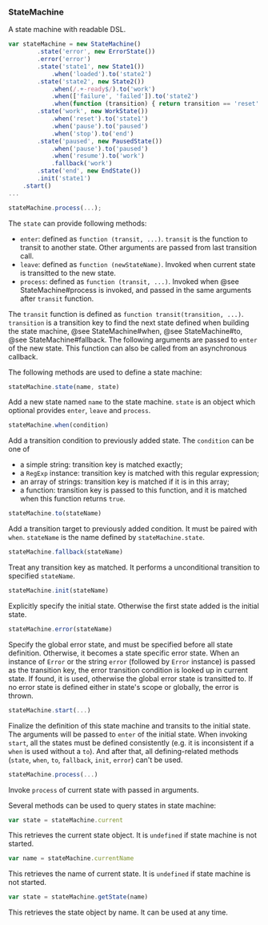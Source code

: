 ### StateMachine

A state machine with readable DSL.

```javascript
var stateMachine = new StateMachine()
        .state('error', new ErrorState())
        .error('error')
        .state('state1', new State1())
            .when('loaded').to('state2')
        .state('state2', new State2())
            .when(/.+-ready$/).to('work')
            .when(['failure', 'failed']).to('state2')
            .when(function (transition) { return transition == 'reset' }).to('state1')
        .state('work', new WorkState())
            .when('reset').to('state1')
            .when('pause').to('paused')
            .when('stop').to('end')
        .state('paused', new PausedState())
            .when('pause').to('paused')
            .when('resume').to('work')
            .fallback('work')
        .state('end', new EndState())
        .init('state1')
    .start()
...

stateMachine.process(...);
```

The `state` can provide following methods:

- `enter`: defined as `function (transit, ...)`. `transit` is the function to transit to another state. Other arguments are passed from last transition call.
- `leave`: defined as `function (newStateName)`. Invoked when current state is transitted to the new state.
- `process`: defined as `function (transit, ...)`. Invoked when @see StateMachine#process is invoked, and passed in the same arguments after `transit` function.

The `transit` function is defined as `function transit(transition, ...)`. `transition` is a transition key to find the next state defined when building the
state machine, @see StateMachine#when, @see StateMachine#to, @see StateMachine#fallback. The following arguments are passed to `enter` of the new state. This
function can also be called from an asynchronous callback.

The following methods are used to define a state machine:

```javascript
stateMachine.state(name, state)
```

Add a new state named `name` to the state machine. `state` is an object which optional provides `enter`, `leave` and `process`.

```javascript
stateMachine.when(condition)
```

Add a transition condition to previously added state. The `condition` can be one of

- a simple string: transition key is matched exactly;
- a `RegExp` instance: transition key is matched with this regular expression;
- an array of strings: transition key is matched if it is in this array;
- a function: transition key is passed to this function, and it is matched when this function returns `true`.

```javascript
stateMachine.to(stateName)
```

Add a transition target to previously added condition. It must be paired with `when`. `stateName` is the name defined by `stateMachine.state`.

```javascript
stateMachine.fallback(stateName)
```

Treat any transition key as matched. It performs a unconditional transition to specified `stateName`.

```javascript
stateMachine.init(stateName)
```

Explicitly specify the initial state. Otherwise the first state added is the initial state.

```javascript
stateMachine.error(stateName)
```

Specify the global error state, and must be specified before all state definition. Otherwise, it becomes a state specific error state. When an instance of
`Error` or the string `error` (followed by `Error` instance) is passed as the transition key, the error transition condition is looked up in current state.
If found, it is used, otherwise the global error state is transitted to. If no error state is defined either in state's scope or globally, the error is thrown.

```javascript
stateMachine.start(...)
```

Finalize the definition of this state machine and transits to the initial state. The arguments will be passed to `enter` of the initial state.
When invoking `start`, all the states must be defined consistently (e.g. it is inconsistent if a `when` is used without a `to`).
And after that, all defining-related methods (`state`, `when`, `to`, `fallback`, `init`, `error`) can't be used.

```javascript
stateMachine.process(...)
```

Invoke `process` of current state with passed in arguments.

Several methods can be used to query states in state machine:

```javascript
var state = stateMachine.current
```

This retrieves the current state object. It is `undefined` if state machine is not started.

```javascript
var name = stateMachine.currentName
```

This retrieves the name of current state. It is `undefined` if state machine is not started.

```javascript
var state = stateMachine.getState(name)
```

This retrieves the state object by name. It can be used at any time.